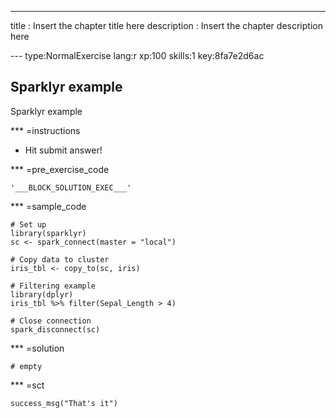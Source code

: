 ---
title       : Insert the chapter title here
description : Insert the chapter description here

--- type:NormalExercise lang:r xp:100 skills:1 key:8fa7e2d6ac
## Sparklyr example

Sparklyr example

*** =instructions
- Hit submit answer!

*** =pre_exercise_code
```{r}
'___BLOCK_SOLUTION_EXEC___'
```

*** =sample_code
```{r}
# Set up
library(sparklyr)
sc <- spark_connect(master = "local")

# Copy data to cluster
iris_tbl <- copy_to(sc, iris)

# Filtering example
library(dplyr)
iris_tbl %>% filter(Sepal_Length > 4)

# Close connection
spark_disconnect(sc)
```

*** =solution
```{r}
# empty
```

*** =sct
```{r}
success_msg("That's it")
```
